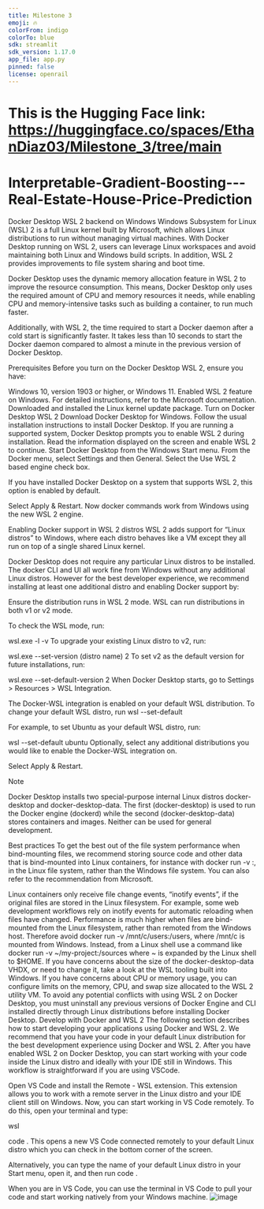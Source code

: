```yaml
---
title: Milestone 3
emoji: 🔥
colorFrom: indigo
colorTo: blue
sdk: streamlit
sdk_version: 1.17.0
app_file: app.py
pinned: false
license: openrail
---
```


# This is the Hugging Face link: https://huggingface.co/spaces/EthanDiaz03/Milestone_3/tree/main

# Interpretable-Gradient-Boosting---Real-Estate-House-Price-Prediction
Docker Desktop WSL 2 backend on Windows
Windows Subsystem for Linux (WSL) 2 is a full Linux kernel built by Microsoft, which allows Linux distributions to run without managing virtual machines. With Docker Desktop running on WSL 2, users can leverage Linux workspaces and avoid maintaining both Linux and Windows build scripts. In addition, WSL 2 provides improvements to file system sharing and boot time.

Docker Desktop uses the dynamic memory allocation feature in WSL 2 to improve the resource consumption. This means, Docker Desktop only uses the required amount of CPU and memory resources it needs, while enabling CPU and memory-intensive tasks such as building a container, to run much faster.

Additionally, with WSL 2, the time required to start a Docker daemon after a cold start is significantly faster. It takes less than 10 seconds to start the Docker daemon compared to almost a minute in the previous version of Docker Desktop.

Prerequisites
Before you turn on the Docker Desktop WSL 2, ensure you have:

Windows 10, version 1903 or higher, or Windows 11.
Enabled WSL 2 feature on Windows. For detailed instructions, refer to the Microsoft documentation.
Downloaded and installed the Linux kernel update package.
Turn on Docker Desktop WSL 2
Download Docker Desktop for Windows.
Follow the usual installation instructions to install Docker Desktop. If you are running a supported system, Docker Desktop prompts you to enable WSL 2 during installation. Read the information displayed on the screen and enable WSL 2 to continue.
Start Docker Desktop from the Windows Start menu.
From the Docker menu, select Settings and then General.
Select the Use WSL 2 based engine check box.

If you have installed Docker Desktop on a system that supports WSL 2, this option is enabled by default.

Select Apply & Restart.
Now docker commands work from Windows using the new WSL 2 engine.

Enabling Docker support in WSL 2 distros
WSL 2 adds support for “Linux distros” to Windows, where each distro behaves like a VM except they all run on top of a single shared Linux kernel.

Docker Desktop does not require any particular Linux distros to be installed. The docker CLI and UI all work fine from Windows without any additional Linux distros. However for the best developer experience, we recommend installing at least one additional distro and enabling Docker support by:

Ensure the distribution runs in WSL 2 mode. WSL can run distributions in both v1 or v2 mode.

To check the WSL mode, run:


 wsl.exe -l -v
To upgrade your existing Linux distro to v2, run:


 wsl.exe --set-version (distro name) 2
To set v2 as the default version for future installations, run:


 wsl.exe --set-default-version 2
When Docker Desktop starts, go to Settings > Resources > WSL Integration.

The Docker-WSL integration is enabled on your default WSL distribution. To change your default WSL distro, run wsl --set-default <distro name>

For example, to set Ubuntu as your default WSL distro, run:


 wsl --set-default ubuntu
Optionally, select any additional distributions you would like to enable the Docker-WSL integration on.

Select Apply & Restart.

Note

Docker Desktop installs two special-purpose internal Linux distros docker-desktop and docker-desktop-data. The first (docker-desktop) is used to run the Docker engine (dockerd) while the second (docker-desktop-data) stores containers and images. Neither can be used for general development.

Best practices
To get the best out of the file system performance when bind-mounting files, we recommend storing source code and other data that is bind-mounted into Linux containers, for instance with docker run -v <host-path>:<container-path>, in the Linux file system, rather than the Windows file system. You can also refer to the recommendation from Microsoft.

Linux containers only receive file change events, “inotify events”, if the original files are stored in the Linux filesystem. For example, some web development workflows rely on inotify events for automatic reloading when files have changed.
Performance is much higher when files are bind-mounted from the Linux filesystem, rather than remoted from the Windows host. Therefore avoid docker run -v /mnt/c/users:/users, where /mnt/c is mounted from Windows.
Instead, from a Linux shell use a command like docker run -v ~/my-project:/sources <my-image> where ~ is expanded by the Linux shell to $HOME.
If you have concerns about the size of the docker-desktop-data VHDX, or need to change it, take a look at the WSL tooling built into Windows.
If you have concerns about CPU or memory usage, you can configure limits on the memory, CPU, and swap size allocated to the WSL 2 utility VM.
To avoid any potential conflicts with using WSL 2 on Docker Desktop, you must uninstall any previous versions of Docker Engine and CLI installed directly through Linux distributions before installing Docker Desktop.
Develop with Docker and WSL 2
The following section describes how to start developing your applications using Docker and WSL 2. We recommend that you have your code in your default Linux distribution for the best development experience using Docker and WSL 2. After you have enabled WSL 2 on Docker Desktop, you can start working with your code inside the Linux distro and ideally with your IDE still in Windows. This workflow is straightforward if you are using VSCode.

Open VS Code and install the Remote - WSL extension. This extension allows you to work with a remote server in the Linux distro and your IDE client still on Windows.
Now, you can start working in VS Code remotely. To do this, open your terminal and type:


 wsl

 code .
This opens a new VS Code connected remotely to your default Linux distro which you can check in the bottom corner of the screen.

Alternatively, you can type the name of your default Linux distro in your Start menu, open it, and then run code .

When you are in VS Code, you can use the terminal in VS Code to pull your code and start working natively from your Windows machine.
![image](https://user-images.githubusercontent.com/125219648/227837042-9fd504f7-7a42-4778-860a-8e9503a138b0.png)
